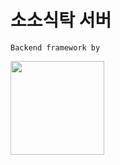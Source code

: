 # 소소식탁 서버

    Backend framework by

<img src="https://img.shields.io/badge/Express-FFCF00?style=for-the-badge&logo=Express&logoColor=white" style="width:150px;">
